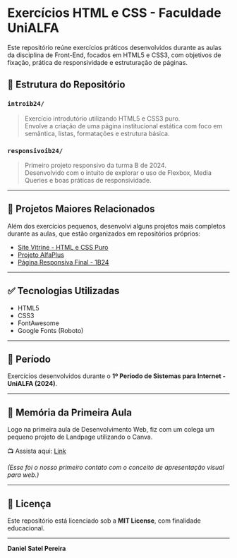 # Exercícios HTML e CSS - Faculdade UniALFA

Este repositório reúne exercícios práticos desenvolvidos durante as aulas da disciplina de Front-End, focados em HTML5 e CSS3, com objetivos de fixação, prática de responsividade e estruturação de páginas.

## 📁 Estrutura do Repositório

### `introib24/`
> Exercício introdutório utilizando HTML5 e CSS3 puro.  
Envolve a criação de uma página institucional estática com foco em semântica, listas, formatações e estrutura básica.

### `responsivoib24/`
> Primeiro projeto responsivo da turma B de 2024.  
Desenvolvido com o intuito de explorar o uso de Flexbox, Media Queries e boas práticas de responsividade.  

---


## 🚀 Projetos Maiores Relacionados

Além dos exercícios pequenos, desenvolvi alguns projetos mais completos durante as aulas, que estão organizados em repositórios próprios:

- [Site Vitrine - HTML e CSS Puro](https://github.com/DanielSatelPereira/site-vitrine-html-css)
- [Projeto AlfaPlus](https://github.com/DanielSatelPereira/alfaplus-1balfa24)
- [Página Responsiva Final - 1B24](https://github.com/DanielSatelPereira/pagina-responsiva-1b24)

---

## ✅ Tecnologias Utilizadas

- HTML5
- CSS3
- FontAwesome
- Google Fonts (Roboto)

---

## 📅 Período

Exercícios desenvolvidos durante o **1º Período de Sistemas para Internet - UniALFA (2024)**.

---

## 🎥 Memória da Primeira Aula

Logo na primeira aula de Desenvolvimento Web, fiz com um colega um pequeno projeto de Landpage utilizando o Canva.

📺 Assista aqui: [Link](https://youtube.com/shorts/kHIP6_YrY_k?feature=share)

*(Esse foi o nosso primeiro contato com o conceito de apresentação visual para web.)*

---

## 📝 Licença

Este repositório está licenciado sob a **MIT License**, com finalidade educacional.

---

**Daniel Satel Pereira**
